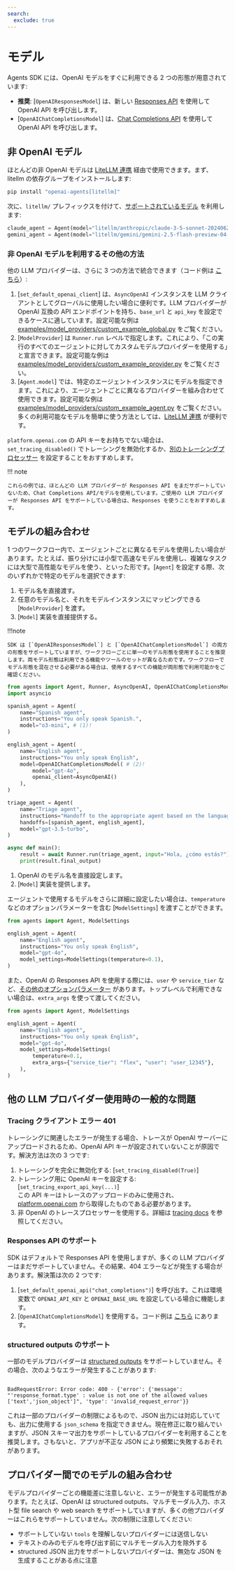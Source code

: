 ```yaml
---
search:
  exclude: true
---
```

# モデル

 Agents SDK には、OpenAI モデルをすぐに利用できる 2 つの形態が用意されています:

-   **推奨**: [`OpenAIResponsesModel`] は、新しい [Responses API](https://platform.openai.com/docs/api-reference/responses) を使用して OpenAI API を呼び出します。
-   [`OpenAIChatCompletionsModel`] は、[Chat Completions API](https://platform.openai.com/docs/api-reference/chat) を使用して OpenAI API を呼び出します。

## 非 OpenAI モデル

 ほとんどの非 OpenAI モデルは [LiteLLM 連携](./litellm.md) 経由で使用できます。まず、litellm の依存グループをインストールします:

```bash
pip install "openai-agents[litellm]"
```

 次に、`litellm/` プレフィックスを付けて、[サポートされているモデル](https://docs.litellm.ai/docs/providers) を利用します:

```python
claude_agent = Agent(model="litellm/anthropic/claude-3-5-sonnet-20240620", ...)
gemini_agent = Agent(model="litellm/gemini/gemini-2.5-flash-preview-04-17", ...)
```

### 非 OpenAI モデルを利用するその他の方法

 他の LLM プロバイダーは、さらに 3 つの方法で統合できます（コード例は [こちら](https://github.com/openai/openai-agents-python/tree/main/examples/model_providers/)）:

1. [`set_default_openai_client`] は、`AsyncOpenAI` インスタンスを LLM クライアントとしてグローバルに使用したい場合に便利です。LLM プロバイダーが OpenAI 互換の API エンドポイントを持ち、`base_url` と `api_key` を設定できるケースに適しています。設定可能な例は [examples/model_providers/custom_example_global.py](https://github.com/openai/openai-agents-python/tree/main/examples/model_providers/custom_example_global.py) をご覧ください。
2. [`ModelProvider`] は `Runner.run` レベルで指定します。これにより、「この実行のすべてのエージェントに対してカスタムモデルプロバイダーを使用する」と宣言できます。設定可能な例は [examples/model_providers/custom_example_provider.py](https://github.com/openai/openai-agents-python/tree/main/examples/model_providers/custom_example_provider.py) をご覧ください。
3. [`Agent.model`] では、特定のエージェントインスタンスにモデルを指定できます。これにより、エージェントごとに異なるプロバイダーを組み合わせて使用できます。設定可能な例は [examples/model_providers/custom_example_agent.py](https://github.com/openai/openai-agents-python/tree/main/examples/model_providers/custom_example_agent.py) をご覧ください。多くの利用可能なモデルを簡単に使う方法としては、[LiteLLM 連携](./litellm.md) が便利です。

 `platform.openai.com` の API キーをお持ちでない場合は、`set_tracing_disabled()` でトレーシングを無効化するか、[別のトレーシングプロセッサー](../tracing.md) を設定することをおすすめします。

!!! note

    これらの例では、ほとんどの LLM プロバイダーが Responses API をまだサポートしていないため、Chat Completions API/モデルを使用しています。ご使用の LLM プロバイダーが Responses API をサポートしている場合は、Responses を使うことをおすすめします。

## モデルの組み合わせ

 1 つのワークフロー内で、エージェントごとに異なるモデルを使用したい場合があります。たとえば、振り分けには小型で高速なモデルを使用し、複雑なタスクには大型で高性能なモデルを使う、といった形です。[`Agent`] を設定する際、次のいずれかで特定のモデルを選択できます:

1. モデル名を直接渡す。
2. 任意のモデル名と、それをモデルインスタンスにマッピングできる [`ModelProvider`] を渡す。
3. [`Model`] 実装を直接提供する。

!!!note

    SDK は [`OpenAIResponsesModel`] と [`OpenAIChatCompletionsModel`] の両方の形態をサポートしていますが、ワークフローごとに単一のモデル形態を使用することを推奨します。両モデル形態は利用できる機能やツールのセットが異なるためです。ワークフローでモデル形態を混在させる必要がある場合は、使用するすべての機能が両形態で利用可能かをご確認ください。

```python
from agents import Agent, Runner, AsyncOpenAI, OpenAIChatCompletionsModel
import asyncio

spanish_agent = Agent(
    name="Spanish agent",
    instructions="You only speak Spanish.",
    model="o3-mini", # (1)!
)

english_agent = Agent(
    name="English agent",
    instructions="You only speak English",
    model=OpenAIChatCompletionsModel( # (2)!
        model="gpt-4o",
        openai_client=AsyncOpenAI()
    ),
)

triage_agent = Agent(
    name="Triage agent",
    instructions="Handoff to the appropriate agent based on the language of the request.",
    handoffs=[spanish_agent, english_agent],
    model="gpt-3.5-turbo",
)

async def main():
    result = await Runner.run(triage_agent, input="Hola, ¿cómo estás?")
    print(result.final_output)
```

1.  OpenAI のモデル名を直接設定します。  
2.  [`Model`] 実装を提供します。

 エージェントで使用するモデルをさらに詳細に設定したい場合は、`temperature` などのオプションパラメーターを含む [`ModelSettings`] を渡すことができます。

```python
from agents import Agent, ModelSettings

english_agent = Agent(
    name="English agent",
    instructions="You only speak English",
    model="gpt-4o",
    model_settings=ModelSettings(temperature=0.1),
)
```

 また、OpenAI の Responses API を使用する際には、`user` や `service_tier` など、[その他のオプションパラメーター](https://platform.openai.com/docs/api-reference/responses/create) があります。トップレベルで利用できない場合は、`extra_args` を使って渡してください。

```python
from agents import Agent, ModelSettings

english_agent = Agent(
    name="English agent",
    instructions="You only speak English",
    model="gpt-4o",
    model_settings=ModelSettings(
        temperature=0.1,
        extra_args={"service_tier": "flex", "user": "user_12345"},
    ),
)
```

## 他の LLM プロバイダー使用時の一般的な問題

### Tracing クライアント エラー 401

 トレーシングに関連したエラーが発生する場合、トレースが OpenAI サーバーにアップロードされるため、OpenAI API キーが設定されていないことが原因です。解決方法は次の 3 つです:

1. トレーシングを完全に無効化する: [`set_tracing_disabled(True)`]
2. トレーシング用に OpenAI キーを設定する: [`set_tracing_export_api_key(...)`]  
   この API キーはトレースのアップロードのみに使用され、[platform.openai.com](https://platform.openai.com/) から取得したものである必要があります。
3. 非 OpenAI のトレースプロセッサーを使用する。詳細は [tracing docs](../tracing.md#custom-tracing-processors) を参照してください。

### Responses API のサポート

 SDK はデフォルトで Responses API を使用しますが、多くの LLM プロバイダーはまだサポートしていません。その結果、404 エラーなどが発生する場合があります。解決策は次の 2 つです:

1. [`set_default_openai_api("chat_completions")`] を呼び出す。これは環境変数で `OPENAI_API_KEY` と `OPENAI_BASE_URL` を設定している場合に機能します。
2. [`OpenAIChatCompletionsModel`] を使用する。コード例は [こちら](https://github.com/openai/openai-agents-python/tree/main/examples/model_providers/) にあります。

### structured outputs のサポート

 一部のモデルプロバイダーは [structured outputs](https://platform.openai.com/docs/guides/structured-outputs) をサポートしていません。その場合、次のようなエラーが発生することがあります:

```

BadRequestError: Error code: 400 - {'error': {'message': "'response_format.type' : value is not one of the allowed values ['text','json_object']", 'type': 'invalid_request_error'}}

```

 これは一部のプロバイダーの制限によるもので、JSON 出力には対応していても、出力に使用する `json_schema` を指定できません。現在修正に取り組んでいますが、JSON スキーマ出力をサポートしているプロバイダーを利用することを推奨します。さもないと、アプリが不正な JSON により頻繁に失敗するおそれがあります。

## プロバイダー間でのモデルの組み合わせ

 モデルプロバイダーごとの機能差に注意しないと、エラーが発生する可能性があります。たとえば、OpenAI は structured outputs、マルチモーダル入力、ホスト型 file search や web search をサポートしていますが、多くの他プロバイダーはこれらをサポートしていません。次の制限に注意してください:

-   サポートしていない `tools` を理解しないプロバイダーには送信しない
-   テキストのみのモデルを呼び出す前にマルチモーダル入力を除外する
-   structured JSON 出力をサポートしないプロバイダーは、無効な JSON を生成することがある点に注意